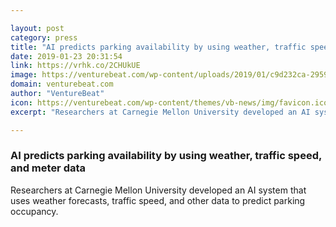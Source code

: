 ```yaml
---

layout: post
category: press
title: "AI predicts parking availability by using weather, traffic speed, and meter data"
date: 2019-01-23 20:31:54
link: https://vrhk.co/2CHUkUE
image: https://venturebeat.com/wp-content/uploads/2019/01/c9d232ca-2959-4b3d-8d79-43b108253c27.png?w=1200&strip=all
domain: venturebeat.com
author: "VentureBeat"
icon: https://venturebeat.com/wp-content/themes/vb-news/img/favicon.ico
excerpt: "Researchers at Carnegie Mellon University developed an AI system that uses weather forecasts, traffic speed, and other data to predict parking occupancy."

---
```


### AI predicts parking availability by using weather, traffic speed, and meter data

Researchers at Carnegie Mellon University developed an AI system that uses weather forecasts, traffic speed, and other data to predict parking occupancy.